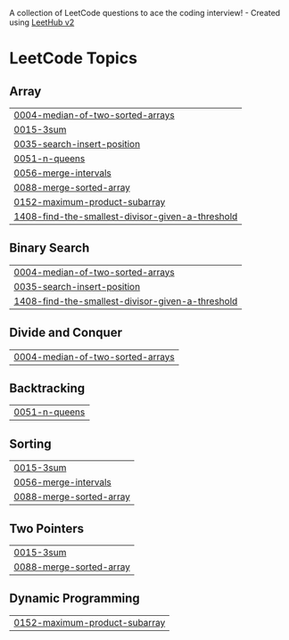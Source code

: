 A collection of LeetCode questions to ace the coding interview! - Created using [LeetHub v2](https://github.com/arunbhardwaj/LeetHub-2.0)
<!---LeetCode Topics Start-->
# LeetCode Topics
## Array
|  |
| ------- |
| [0004-median-of-two-sorted-arrays](https://github.com/RitvikKharde/LEETCODE/tree/master/0004-median-of-two-sorted-arrays) |
| [0015-3sum](https://github.com/RitvikKharde/LEETCODE/tree/master/0015-3sum) |
| [0035-search-insert-position](https://github.com/RitvikKharde/LEETCODE/tree/master/0035-search-insert-position) |
| [0051-n-queens](https://github.com/RitvikKharde/LEETCODE/tree/master/0051-n-queens) |
| [0056-merge-intervals](https://github.com/RitvikKharde/LEETCODE/tree/master/0056-merge-intervals) |
| [0088-merge-sorted-array](https://github.com/RitvikKharde/LEETCODE/tree/master/0088-merge-sorted-array) |
| [0152-maximum-product-subarray](https://github.com/RitvikKharde/LEETCODE/tree/master/0152-maximum-product-subarray) |
| [1408-find-the-smallest-divisor-given-a-threshold](https://github.com/RitvikKharde/LEETCODE/tree/master/1408-find-the-smallest-divisor-given-a-threshold) |
## Binary Search
|  |
| ------- |
| [0004-median-of-two-sorted-arrays](https://github.com/RitvikKharde/LEETCODE/tree/master/0004-median-of-two-sorted-arrays) |
| [0035-search-insert-position](https://github.com/RitvikKharde/LEETCODE/tree/master/0035-search-insert-position) |
| [1408-find-the-smallest-divisor-given-a-threshold](https://github.com/RitvikKharde/LEETCODE/tree/master/1408-find-the-smallest-divisor-given-a-threshold) |
## Divide and Conquer
|  |
| ------- |
| [0004-median-of-two-sorted-arrays](https://github.com/RitvikKharde/LEETCODE/tree/master/0004-median-of-two-sorted-arrays) |
## Backtracking
|  |
| ------- |
| [0051-n-queens](https://github.com/RitvikKharde/LEETCODE/tree/master/0051-n-queens) |
## Sorting
|  |
| ------- |
| [0015-3sum](https://github.com/RitvikKharde/LEETCODE/tree/master/0015-3sum) |
| [0056-merge-intervals](https://github.com/RitvikKharde/LEETCODE/tree/master/0056-merge-intervals) |
| [0088-merge-sorted-array](https://github.com/RitvikKharde/LEETCODE/tree/master/0088-merge-sorted-array) |
## Two Pointers
|  |
| ------- |
| [0015-3sum](https://github.com/RitvikKharde/LEETCODE/tree/master/0015-3sum) |
| [0088-merge-sorted-array](https://github.com/RitvikKharde/LEETCODE/tree/master/0088-merge-sorted-array) |
## Dynamic Programming
|  |
| ------- |
| [0152-maximum-product-subarray](https://github.com/RitvikKharde/LEETCODE/tree/master/0152-maximum-product-subarray) |
<!---LeetCode Topics End-->